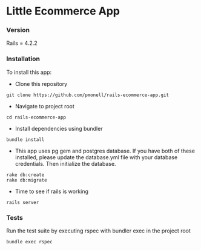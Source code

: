 # Little Ecommerce App

### Version

Rails = 4.2.2

### Installation
To install this app:

* Clone this repository
```
git clone https://github.com/pmonell/rails-ecommerce-app.git
```
* Navigate to project root
```
cd rails-ecommerce-app
```
* Install dependencies using bundler
```
bundle install
```
* This app uses pg gem and postgres database. If you have both of these installed, please update the database.yml file with your database credentials. Then initialize the database.
```
rake db:create
rake db:migrate
```
* Time to see if rails is working
```
rails server
```

### Tests
Run the test suite by executing rspec with bundler exec in the project root
```
bundle exec rspec
```
